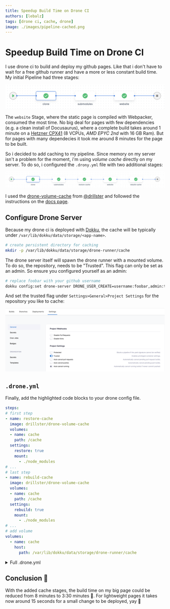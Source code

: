 ```yaml
---
title: Speedup Build Time on Drone CI
authors: [lebalz]
tags: [drone ci, cache, drone]
image: ./images/pipeline-cached.png
---
```


# Speedup Build Time on Drone CI

I use drone ci to build and deploy my github pages. Like that i don't have to wait for a free github runner and have a more or less constant build time. My initial Pipeline had three stages:

![Stages](images/pipeline-old.png)

<!--truncate-->

The `website` Stage, where the static page is compiled with Webpacker, consumed the most time. No big deal for pages with few dependencies (e.g. a clean install of Docusaurus), where a complete build takes around 1 minute on a [Hetzner CPX41](https://www.hetzner.com/cloud) (8 VCPUs, *AMD EPYC 2nd* with 16 GB Ram). But for pages with many dependecies it took me around 8 minutes for the page to be built.

So i decided to add caching to my pipeline. Since memory on my server isn't a problem for the moment, i'm using *volume cache* directly on my server. To do so, i configured the `.drony.yml` file with two additional stages:

![](images/pipeline-cached.png)


I used the [drone-volume-cache](https://github.com/Drillster/drone-volume-cache) from [@drillster](https://github.com/Drillster) and followed the instructions on the [docs page](https://github.com/Drillster/drone-volume-cache/blob/master/DOCS.md).

## Configure Drone Server

Because my drone ci is deployed with [Dokku](https://lebalz/synopsis/dokku/drone-ci), the cache will be typically under `/var/lib/dokku/data/storage/<app-name>`.

```bash
# create persistent directory for caching
mkdir -p /var/lib/dokku/data/storage/drone-runner/cache
```

The drone server itself will spawn the drone runner with a mounted volume. To do so, the repository, needs to be "Trusted". This flag can only be set as an admin. So ensure you configured yourself as an admin:

```bash
# replace foobar with your github username
dokku config:set drone-server DRONE_USER_CREATE=username:foobar,admin:true
```

And set the trusted flag under `Settings>General>Project Settings` for the repository you like to cache:

![Trusted Flag](images/drone-settings.png)

## `.drone.yml`

Finally, add the highlighted code blocks to your drone config file.  
```yml {3-11,14-22,25-28}
steps:
# first step
- name: restore-cache
  image: drillster/drone-volume-cache
  volumes:
  - name: cache
    path: /cache
  settings:
    restore: true
    mount:
      - ./node_modules
# ...
# last step
- name: rebuild-cache
  image: drillster/drone-volume-cache
  volumes:
  - name: cache
    path: /cache
  settings:
    rebuild: true
    mount:
      - ./node_modules
# ...
# add volume
volumes:
  - name: cache
    host:
      path: /var/lib/dokku/data/storage/drone-runner/cache
```

<details>
  <summary>
    Full .drone.yml
  </summary>

```yml title=.drone.yml
---
kind: pipeline
type: docker
name: default

steps:
- name: restore-cache
  image: drillster/drone-volume-cache
  volumes:
  - name: cache
    path: /cache
  settings:
    restore: true
    mount:
      - ./node_modules

- name: website
  image: node:16.11.1
  commands:
  - mkdir -p $HOME/.ssh
  - ssh-keyscan -t rsa github.com >> $HOME/.ssh/known_hosts
  - echo "$GITHUB_PRIVATE_KEY" > "$HOME/.ssh/id_rsa"
  - chmod 0600 $HOME/.ssh/id_rsa
  - yarn install --frozen-lockfile
  - npm run deploy
  environment:
    USE_SSH: true
    GIT_USER: $DRONE_COMMIT_AUTHOR
    GITHUB_PRIVATE_KEY:
      from_secret: "git_deploy_private_key"
  when:
    event:
      include:
      - push
      - pull_request

- name: rebuild-cache
  image: drillster/drone-volume-cache
  volumes:
  - name: cache
    path: /cache
  settings:
    rebuild: true
    mount:
      - ./node_modules

volumes:
  - name: cache
    host:
      path: /var/lib/dokku/data/storage/drone-runner/cache

trigger:
  branch:
  - main
```

</details>

## Conclusion 🚀

With the added cache stages, the build time on my big page could be reduced from 8 minutes to 3:30 minutes 🚀. For lightweight pages it takes now around 15 seconds for a small change to be deployed, yay 🥳